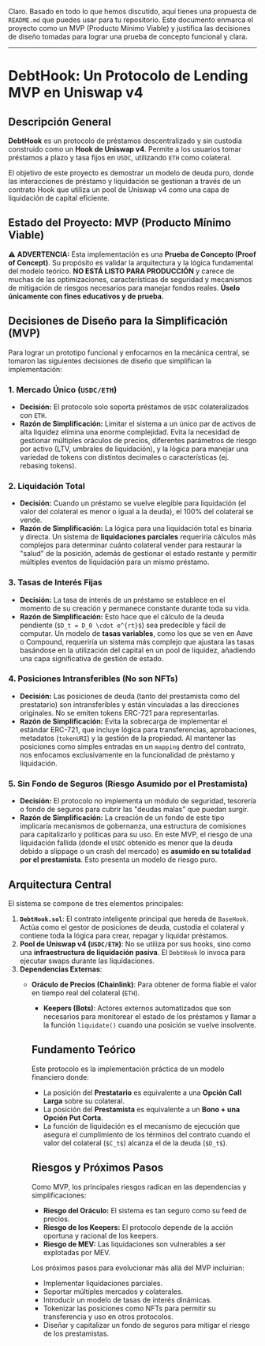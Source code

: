 Claro. Basado en todo lo que hemos discutido, aquí tienes una propuesta de `README.md` que puedes usar para tu repositorio. Este documento enmarca el proyecto como un MVP (Producto Mínimo Viable) y justifica las decisiones de diseño tomadas para lograr una prueba de concepto funcional y clara.

---

# DebtHook: Un Protocolo de Lending MVP en Uniswap v4

## Descripción General

**DebtHook** es un protocolo de préstamos descentralizado y sin custodia construido como un **Hook de Uniswap v4**. Permite a los usuarios tomar préstamos a plazo y tasa fijos en `USDC`, utilizando `ETH` como colateral.

El objetivo de este proyecto es demostrar un modelo de deuda puro, donde las interacciones de préstamo y liquidación se gestionan a través de un contrato Hook que utiliza un pool de Uniswap v4 como una capa de liquidación de capital eficiente.

##  Estado del Proyecto: MVP (Producto Mínimo Viable)

⚠️ **ADVERTENCIA:** Esta implementación es una **Prueba de Concepto (Proof of Concept)**. Su propósito es validar la arquitectura y la lógica fundamental del modelo teórico. **NO ESTÁ LISTO PARA PRODUCCIÓN** y carece de muchas de las optimizaciones, características de seguridad y mecanismos de mitigación de riesgos necesarios para manejar fondos reales. **Úselo únicamente con fines educativos y de prueba.**

## Decisiones de Diseño para la Simplificación (MVP)

Para lograr un prototipo funcional y enfocarnos en la mecánica central, se tomaron las siguientes decisiones de diseño que simplifican la implementación:

### 1. Mercado Único (`USDC/ETH`)

* **Decisión:** El protocolo solo soporta préstamos de `USDC` colateralizados con `ETH`.
* **Razón de Simplificación:** Limitar el sistema a un único par de activos de alta liquidez elimina una enorme complejidad. Evita la necesidad de gestionar múltiples oráculos de precios, diferentes parámetros de riesgo por activo (LTV, umbrales de liquidación), y la lógica para manejar una variedad de tokens con distintos decimales o características (ej. rebasing tokens).

### 2. Liquidación Total

* **Decisión:** Cuando un préstamo se vuelve elegible para liquidación (el valor del colateral es menor o igual a la deuda), el 100% del colateral se vende.
* **Razón de Simplificación:** La lógica para una liquidación total es binaria y directa. Un sistema de **liquidaciones parciales** requeriría cálculos más complejos para determinar cuánto colateral vender para restaurar la "salud" de la posición, además de gestionar el estado restante y permitir múltiples eventos de liquidación para un mismo préstamo.

### 3. Tasas de Interés Fijas

* **Decisión:** La tasa de interés de un préstamo se establece en el momento de su creación y permanece constante durante toda su vida.
* **Razón de Simplificación:** Esto hace que el cálculo de la deuda pendiente (`$D_t = D_0 \cdot e^{rt}$`) sea predecible y fácil de computar. Un modelo de **tasas variables**, como los que se ven en Aave o Compound, requeriría un sistema más complejo que ajustara las tasas basándose en la utilización del capital en un pool de liquidez, añadiendo una capa significativa de gestión de estado.

### 4. Posiciones Intransferibles (No son NFTs)

* **Decisión:** Las posiciones de deuda (tanto del prestamista como del prestatario) son intransferibles y están vinculadas a las direcciones originales. No se emiten tokens ERC-721 para representarlas.
* **Razón de Simplificación:** Evita la sobrecarga de implementar el estándar ERC-721, que incluye lógica para transferencias, aprobaciones, metadatos (`tokenURI`) y la gestión de la propiedad. Al mantener las posiciones como simples entradas en un `mapping` dentro del contrato, nos enfocamos exclusivamente en la funcionalidad de préstamo y liquidación.

### 5. Sin Fondo de Seguros (Riesgo Asumido por el Prestamista)

* **Decisión:** El protocolo no implementa un módulo de seguridad, tesorería o fondo de seguros para cubrir las "deudas malas" que puedan surgir.
* **Razón de Simplificación:** La creación de un fondo de este tipo implicaría mecanismos de gobernanza, una estructura de comisiones para capitalizarlo y políticas para su uso. En este MVP, el riesgo de una liquidación fallida (donde el `USDC` obtenido es menor que la deuda debido a slippage o un crash del mercado) es **asumido en su totalidad por el prestamista**. Esto presenta un modelo de riesgo puro.

## Arquitectura Central

El sistema se compone de tres elementos principales:

1.  **`DebtHook.sol`**: El contrato inteligente principal que hereda de `BaseHook`. Actúa como el gestor de posiciones de deuda, custodia el colateral y contiene toda la lógica para crear, repagar y liquidar préstamos.
2.  **Pool de Uniswap v4 (`USDC/ETH`)**: No se utiliza por sus hooks, sino como una **infraestructura de liquidación pasiva**. El `DebtHook` lo invoca para ejecutar swaps durante las liquidaciones.
3.  **Dependencias Externas**:
    * **Oráculo de Precios (Chainlink)**: Para obtener de forma fiable el valor en tiempo real del colateral (`ETH`).
        * **Keepers (Bots)**: Actores externos automatizados que son necesarios para monitorear el estado de los préstamos y llamar a la función `liquidate()` cuando una posición se vuelve insolvente.

        ## Fundamento Teórico

        Este protocolo es la implementación práctica de un modelo financiero donde:
        - La posición del **Prestatario** es equivalente a una **Opción Call Larga** sobre su colateral.
        - La posición del **Prestamista** es equivalente a un **Bono + una Opción Put Corta**.
        - La función de liquidación es el mecanismo de ejecución que asegura el cumplimiento de los términos del contrato cuando el valor del colateral (`$C_t$`) alcanza el de la deuda (`$D_t$`).

        ## Riesgos y Próximos Pasos

        Como MVP, los principales riesgos radican en las dependencias y simplificaciones:
        - **Riesgo del Oráculo:** El sistema es tan seguro como su feed de precios.
        - **Riesgo de los Keepers:** El protocolo depende de la acción oportuna y racional de los keepers.
        - **Riesgo de MEV:** Las liquidaciones son vulnerables a ser explotadas por MEV.

        Los próximos pasos para evolucionar más allá del MVP incluirían:
        - Implementar liquidaciones parciales.
        - Soportar múltiples mercados y colaterales.
        - Introducir un modelo de tasas de interés dinámicas.
        - Tokenizar las posiciones como NFTs para permitir su transferencia y uso en otros protocolos.
        - Diseñar y capitalizar un fondo de seguros para mitigar el riesgo de los prestamistas.
